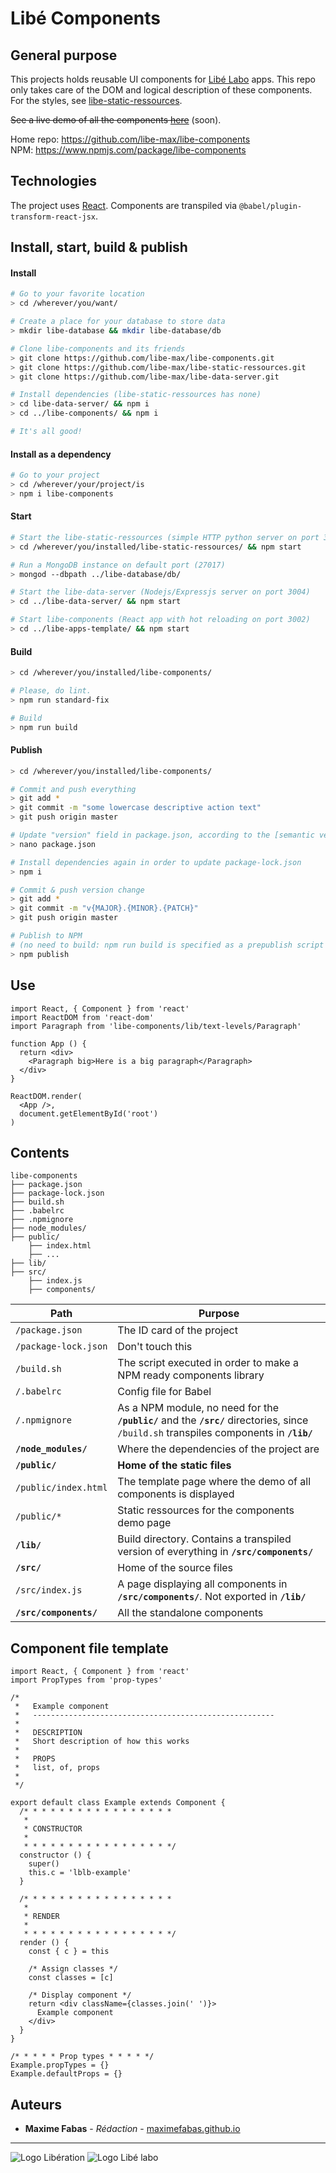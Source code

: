 # Libé Components

## General purpose

This projects holds reusable UI components for [Libé Labo](https://www.liberation.fr/libe-labo-data-nouveaux-formats,100538) apps. This repo only takes care of the DOM and logical description of these components. For the styles, see [libe-static-ressources](https://github.com/libe-max/libe-static-ressources/blob/master/README.md).

~~See a live demo of all the components [here](https://www.liberation.fr/apps/static/demo)~~ (soon).

Home repo: https://github.com/libe-max/libe-components<br/>
NPM: https://www.npmjs.com/package/libe-components

## Technologies

The project uses [React](https://reactjs.org/). Components are transpiled via `@babel/plugin-transform-react-jsx`.

## Install, start, build & publish

#### Install

```bash
# Go to your favorite location
> cd /wherever/you/want/

# Create a place for your database to store data
> mkdir libe-database && mkdir libe-database/db

# Clone libe-components and its friends
> git clone https://github.com/libe-max/libe-components.git
> git clone https://github.com/libe-max/libe-static-ressources.git
> git clone https://github.com/libe-max/libe-data-server.git

# Install dependencies (libe-static-ressources has none)
> cd libe-data-server/ && npm i
> cd ../libe-components/ && npm i

# It's all good!
```

#### Install as a dependency

```bash
# Go to your project
> cd /wherever/your/project/is
> npm i libe-components
```

#### Start

```bash
# Start the libe-static-ressources (simple HTTP python server on port 3003)
> cd /wherever/you/installed/libe-static-ressources/ && npm start

# Run a MongoDB instance on default port (27017)
> mongod --dbpath ../libe-database/db/

# Start the libe-data-server (Nodejs/Expressjs server on port 3004)
> cd ../libe-data-server/ && npm start

# Start libe-components (React app with hot reloading on port 3002)
> cd ../libe-apps-template/ && npm start
```

#### Build

```bash
> cd /wherever/you/installed/libe-components/

# Please, do lint.
> npm run standard-fix

# Build
> npm run build
```

#### Publish

```bash
> cd /wherever/you/installed/libe-components/

# Commit and push everything
> git add *
> git commit -m "some lowercase descriptive action text"
> git push origin master

# Update "version" field in package.json, according to the [semantic versionning](https://semver.org/) method.
> nano package.json

# Install dependencies again in order to update package-lock.json
> npm i

# Commit & push version change
> git add *
> git commit -m "v{MAJOR}.{MINOR}.{PATCH}"
> git push origin master

# Publish to NPM
# (no need to build: npm run build is specified as a prepublish script in package.json)
> npm publish
```

## Use

```react
import React, { Component } from 'react'
import ReactDOM from 'react-dom'
import Paragraph from 'libe-components/lib/text-levels/Paragraph'

function App () {
  return <div>
    <Paragraph big>Here is a big paragraph</Paragraph>
  </div>
}

ReactDOM.render(
  <App />,
  document.getElementById('root')
)
```


## Contents

```
libe-components
├── package.json
├── package-lock.json
├── build.sh
├── .babelrc
├── .npmignore
├── node_modules/
├── public/
    ├── index.html
    ├── ...
├── lib/
├── src/
    ├── index.js
    ├── components/
```



| Path                   | Purpose                                                      |
| ---------------------- | ------------------------------------------------------------ |
| `/package.json`        | The ID card of the project                                   |
| `/package-lock.json`   | Don't touch this                                             |
| `/build.sh`            | The script executed in order to make a NPM ready components library |
| `/.babelrc`            | Config file for Babel                                        |
| `/.npmignore`          | As a NPM module, no need for the **`/public/`** and the **`/src/`** directories, since `/build.sh`  transpiles components in **`/lib/`** |
| **`/node_modules/`**   | Where the dependencies of the project are                    |
| **`/public/`**         | **Home of the static files**                                 |
| `/public/index.html`   | The template page where the demo of all components is displayed |
| `/public/*`            | Static ressources for the components demo page               |
| **`/lib/`**            | Build directory. Contains a transpiled version of everything in **`/src/components/`** |
| **`/src/`**            | Home of the source files                                     |
| `/src/index.js`        | A page displaying all components in **`/src/components/`**. Not exported in **`/lib/`** |
| **`/src/components/`** | All the standalone components                                |



## Component file template

```react
import React, { Component } from 'react'
import PropTypes from 'prop-types'

/*
 *   Example component
 *   ------------------------------------------------------
 *
 *   DESCRIPTION
 *   Short description of how this works
 *
 *   PROPS
 *   list, of, props
 *
 */

export default class Example extends Component {
  /* * * * * * * * * * * * * * * * *
   *
   * CONSTRUCTOR
   *
   * * * * * * * * * * * * * * * * */
  constructor () {
    super()
    this.c = 'lblb-example'
  }

  /* * * * * * * * * * * * * * * * *
   *
   * RENDER
   *
   * * * * * * * * * * * * * * * * */
  render () {
    const { c } = this
    
    /* Assign classes */
    const classes = [c]

    /* Display component */
    return <div className={classes.join(' ')}>
      Example component
    </div>
  }
}

/* * * * * Prop types * * * * */
Example.propTypes = {}
Example.defaultProps = {}

```



## Auteurs

- **Maxime Fabas** - _Rédaction_ - [maximefabas.github.io](https://maximefabas.github.io)

___
![Logo Libération](https://www.liberation.fr/apps/static/assets/liberation-logo_raster_64.png)       ![Logo Libé labo](https://www.liberation.fr/apps/static/assets/libe-labo-logo_raster_64.png)



